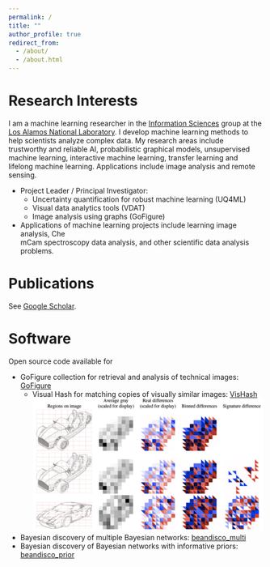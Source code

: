 ```yaml
---
permalink: /
title: ""
author_profile: true
redirect_from: 
  - /about/
  - /about.html
---
```



Research Interests
======
I am a machine learning researcher in the [Information Sciences](http://www.lanl.gov/org/ddste/aldsc/computer-computational-statistical-sciences/information-sciences/) group at the [Los Alamos National Laboratory](http://www.lanl.gov). I develop machine learning methods to help scientists analyze complex data. My research areas include trustworthy and reliable AI, probabilistic graphical models, unsupervised machine learning, interactive machine learning, transfer learning and lifelong machine learning. Applications include image analysis and remote sensing.

* Project Leader / Principal Investigator:
  * Uncertainty quantification for robust machine learning (UQ4ML)
  * Visual data analytics tools (VDAT)
  * Image analysis using graphs (GoFigure)
* Applications of machine learning projects include learning image analysis, Che\
mCam spectroscopy data analysis, and other scientific data analysis problems.


Publications
======
See [Google Scholar](https://scholar.google.com/citations?user=3zO8KmkAAAAJ).

<!--
Data
=====
 * DeepPatent
-->

Software
======
Open source code available for
 * GoFigure collection for retrieval and analysis of technical images: [GoFigure](https://github.com/GoFigure-LANL)
   * Visual Hash for matching copies of visually similar images: [VisHash](https://github.com/GoFigure-LANL/VisHash)
   ![Example of VisHash to compare 3 drawings](https://raw.githubusercontent.com/GoFigure-LANL/VisHash/master/vishash_teaser.png)
 * Bayesian discovery of multiple Bayesian networks: [beandisco_multi](http://github.com/dianeoyen/beandisco_multi)
 * Bayesian discovery of Bayesian networks with informative priors: [beandisco_prior](http://github.com/dianeoyen/beandisco_prior)

